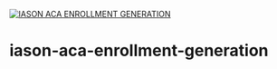 [![IASON ACA ENROLLMENT GENERATION](https://circleci.com/gh/vbalaji215/iason-aca-enrollment-generation.svg?style=svg)](https://app.circleci.com/pipelines/github/vbalaji215/iason-aca-enrollment-generation)
# iason-aca-enrollment-generation
